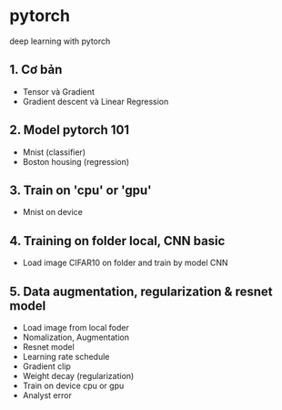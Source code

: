 # pytorch
deep learning with pytorch

## 1. Cơ bản
- Tensor và Gradient
- Gradient descent và Linear Regression 

## 2. Model pytorch 101
- Mnist (classifier)
- Boston housing (regression)

## 3. Train on 'cpu' or 'gpu'
- Mnist on device

## 4. Training on folder local, CNN basic
- Load image CIFAR10 on folder and train by model CNN

## 5. Data augmentation, regularization & resnet model
- Load image from local foder
- Nomalization, Augmentation
- Resnet model
- Learning rate schedule
- Gradient clip
- Weight decay (regularization)
- Train on device cpu or gpu
- Analyst error